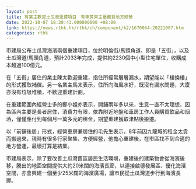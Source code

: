 ```yaml
---
layout: post
title: 有業主歡迎土瓜灣重建項目　有車房東主憂難覓地方經營
date: 2022-10-07 18:20:43.000000000 +08:00
link: https://news.rthk.hk/rthk/ch/component/k2/1670064-20221007.htm
categories: rthk
---
```


市建局公布土瓜灣海濱兩個重建項目，位於明倫街/馬頭角道、即是「五街」，以及土瓜灣道/馬頭角道，預計2033年完成，提供約2230個中小型住宅單位，收購成本超過100億元。

在「五街」居住的業主陳太歡迎重建，指住所經常層層漏水，期望能以「樓換樓」的形式獲取補償。另一名業主馬太表示，住所向海風水好，既沒有漏水問題，大廈亦沒有垃圾堆積，不歡迎重建計劃。

在重建範圍內經營士多的鄭小姐亦表示，開鋪兩年多以來，生意一直不太理想，因為區內主要是長者居住，消費力有限，依靠附近地盤和車房工作人員購買飲品和烟酒，僅僅應付到每個月一萬多元的租金，期望重建獲取津貼後搬遷。

以「前鋪後居」形式，經營車房兼居住的毛先生表示，8年前因九龍城的租金太貴而搬過來，現時有很多行家聚集、方便經營，他擔心重建後，在市區找不到合適的地方營運，最壞打算是結業。

市建局表示，除了要改善土瓜灣舊區居民生活環境，重建後的建築物會從海濱後移，騰出的地面空間提供大約20米闊的海濱長廊，以連接啟德發展區、優化海濱空間，亦會興建一個至少25米闊的海濱廣場，讓市民從土瓜灣道步行到海濱長廊。
